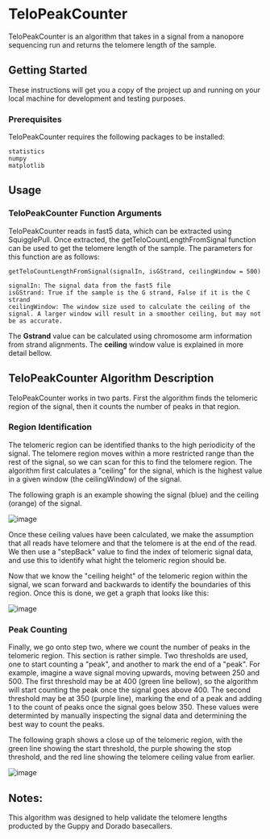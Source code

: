 # TeloPeakCounter

TeloPeakCounter is an algorithm that takes in a signal from a nanopore sequencing run and returns the telomere length of the sample.

## Getting Started

These instructions will get you a copy of the project up and running on your local machine for development and testing purposes.

### Prerequisites

TeloPeakCounter requires the following packages to be installed:

```
statistics
numpy
matplotlib
```

## Usage

### TeloPeakCounter Function Arguments

TeloPeakCounter reads in fast5 data, which can be extracted using SquigglePull. Once extracted, the getTeloCountLengthFromSignal
function can be used to get the telomere length of the sample. The parameters for this function are as follows:

```
getTeloCountLengthFromSignal(signalIn, isGStrand, ceilingWindow = 500)

signalIn: The signal data from the fast5 file
isGStrand: True if the sample is the G strand, False if it is the C strand
ceilingWindow: The window size used to calculate the ceiling of the signal. A larger window will result in a smoother ceiling, but may not be as accurate.
```

The **Gstrand** value can be calculated using chromosome arm information from strand alignments.
The **ceiling** window value is explained in more detail bellow.

## TeloPeakCounter Algorithm Description

TeloPeakCounter works in two parts. First the algorithm finds the telomeric region of the signal, then it counts the number of peaks in that region.

### Region Identification

The telomeric region can be identified thanks to the high periodicity of the signal. The telomere region moves within a more restricted range
than the rest of the signal, so we can scan for this to find the telomere region. The algorithm first calculates a "ceiling" for the signal,
which is the highest value in a given window (the ceilingWindow) of the signal.

The following graph is an example showing the signal (blue) and the ceiling (orange) of the signal.

![image](https://github.com/GreiderLab/TeloPeakCounter/assets/78556850/2db4dbc3-cee0-4705-a7fa-887cf78e4766)

Once these ceiling values have been calculated, we make the assumption that all reads have telomere and that the telomere is at the end of the read.
We then use a "stepBack" value to find the index of telomeric signal data, and use this to identify what hight the telomeric region should be.

Now that we know the "ceiling height" of the telomeric region within the signal, we scan forward and backwards to identify the boundaries of
this region. Once this is done, we get a graph that looks like this:

![image](https://github.com/GreiderLab/TeloPeakCounter/assets/78556850/53875fb2-2c93-485f-9809-1187bc31e2a2)

### Peak Counting

Finally, we go onto step two, where we count the number of peaks in the telomeric region. This section is rather simple. Two thresholds are used,
one to start counting a "peak", and another to mark the end of a "peak". For example, imagine a wave signal moving upwards, moving between 250 and 
500. The first threshold may be at 400 (green line bellow), so the algorithm will start counting the peak once the signal goes above 400. The second 
threshold may be at 350 (purple line), marking the end of a peak and adding 1 to the count of peaks once the signal goes below 350. These values were 
determinted by manually inspecting the signal data and determining the best way to count the peaks.

The following graph shows a close up of the telomeric region, with the green line showing the start threshold, the purple showing the stop threshold, 
and the red line showing the telomere ceiling value from earlier. 

![image](https://github.com/GreiderLab/TeloPeakCounter/assets/78556850/77af595f-ab3d-4b8f-9f7a-4de5474d45f4)

## Notes:

This algorithm was designed to help validate the telomere lengths producted by the Guppy and Dorado basecallers.
